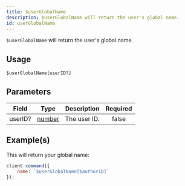 ```yaml
---
title: $userGlobalName
description: $userGlobalName will return the user's global name.
id: userGlobalName
---
```


`$userGlobalName` will return the user's global name.

## Usage

```aoi
$userGlobalName[userID?]
```

## Parameters

| Field   | Type                                                                                              | Description  | Required |
| ------- | ------------------------------------------------------------------------------------------------- | ------------ | :------: |
| userID? | [number](https://developer.mozilla.org/en-US/docs/Web/JavaScript/Reference/Global_Objects/Number) | The user ID. |  false   |

## Example(s)

This will return your global name:

```js
client.command({
    name: `$userGlobalName[$authorID]`
});
```
